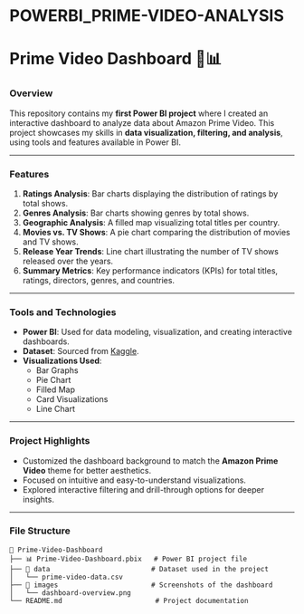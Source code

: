 # POWERBI_PRIME-VIDEO-ANALYSIS
# Prime Video Dashboard 🎥📊  

### Overview  
This repository contains my **first Power BI project** where I created an interactive dashboard to analyze data about Amazon Prime Video. This project showcases my skills in **data visualization, filtering, and analysis**, using tools and features available in Power BI.  

---

### Features  
1. **Ratings Analysis**: Bar charts displaying the distribution of ratings by total shows.  
2. **Genres Analysis**: Bar charts showing genres by total shows.  
3. **Geographic Analysis**: A filled map visualizing total titles per country.  
4. **Movies vs. TV Shows**: A pie chart comparing the distribution of movies and TV shows.  
5. **Release Year Trends**: Line chart illustrating the number of TV shows released over the years.  
6. **Summary Metrics**: Key performance indicators (KPIs) for total titles, ratings, directors, genres, and countries.  

---

### Tools and Technologies  
- **Power BI**: Used for data modeling, visualization, and creating interactive dashboards.  
- **Dataset**: Sourced from [Kaggle](https://www.kaggle.com/).  
- **Visualizations Used**:  
  - Bar Graphs  
  - Pie Chart  
  - Filled Map  
  - Card Visualizations  
  - Line Chart  

---

### Project Highlights  
- Customized the dashboard background to match the **Amazon Prime Video** theme for better aesthetics.  
- Focused on intuitive and easy-to-understand visualizations.  
- Explored interactive filtering and drill-through options for deeper insights.  

---

### File Structure  
```plaintext
📂 Prime-Video-Dashboard  
├── 📊 Prime-Video-Dashboard.pbix   # Power BI project file  
├── 📂 data                         # Dataset used in the project  
│   └── prime-video-data.csv  
├── 📂 images                       # Screenshots of the dashboard  
│   └── dashboard-overview.png  
└── README.md                       # Project documentation  
